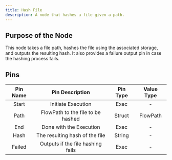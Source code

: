 ```yaml
---
title: Hash File
description: A node that hashes a file given a path.
---
```


## Purpose of the Node
This node takes a file path, hashes the file using the associated storage, and outputs the resulting hash. It also provides a failure output pin in case the hashing process fails.

## Pins
| Pin Name | Pin Description | Pin Type | Value Type |
|:----------:|:-------------:|:------:|:------:|
| Start | Initiate Execution | Exec | - |
| Path | FlowPath to the file to be hashed | Struct | FlowPath |
| End | Done with the Execution | Exec | - |
| Hash | The resulting hash of the file | String | - |
| Failed | Outputs if the file hashing fails | Exec | - |